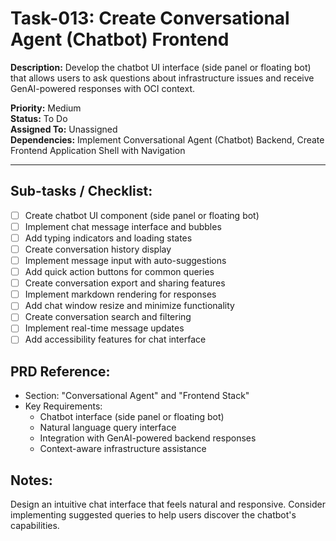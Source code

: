 # Task-013: Create Conversational Agent (Chatbot) Frontend

**Description:**
Develop the chatbot UI interface (side panel or floating bot) that allows users to ask questions about infrastructure issues and receive GenAI-powered responses with OCI context.

**Priority:** Medium  
**Status:** To Do  
**Assigned To:** Unassigned  
**Dependencies:** Implement Conversational Agent (Chatbot) Backend, Create Frontend Application Shell with Navigation

---

## Sub-tasks / Checklist:
- [ ] Create chatbot UI component (side panel or floating bot)
- [ ] Implement chat message interface and bubbles
- [ ] Add typing indicators and loading states
- [ ] Create conversation history display
- [ ] Implement message input with auto-suggestions
- [ ] Add quick action buttons for common queries
- [ ] Create conversation export and sharing features
- [ ] Implement markdown rendering for responses
- [ ] Add chat window resize and minimize functionality
- [ ] Create conversation search and filtering
- [ ] Implement real-time message updates
- [ ] Add accessibility features for chat interface

## PRD Reference:
* Section: "Conversational Agent" and "Frontend Stack"
* Key Requirements:
    * Chatbot interface (side panel or floating bot)
    * Natural language query interface
    * Integration with GenAI-powered backend responses
    * Context-aware infrastructure assistance

## Notes:
Design an intuitive chat interface that feels natural and responsive. Consider implementing suggested queries to help users discover the chatbot's capabilities. 